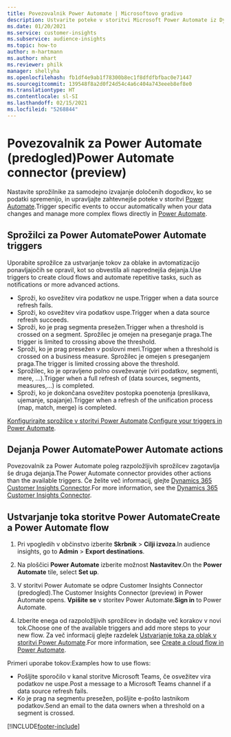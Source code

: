 ```yaml
---
title: Povezovalnik Power Automate | Microsoftovo gradivo
description: Ustvarite poteke v storitvi Microsoft Power Automate iz Dynamics 365 Customer Insights.
ms.date: 01/20/2021
ms.service: customer-insights
ms.subservice: audience-insights
ms.topic: how-to
author: m-hartmann
ms.author: mhart
ms.reviewer: philk
manager: shellyha
ms.openlocfilehash: fb1df4e9ab1f78300b8ec1f8dfdfbfbac0e71447
ms.sourcegitcommit: 139548f8a2d0f24d54c4a6c404a743eeeb8ef8e0
ms.translationtype: HT
ms.contentlocale: sl-SI
ms.lasthandoff: 02/15/2021
ms.locfileid: "5268844"
---
```

# <a name="power-automate-connector-preview"></a><span data-ttu-id="16c91-103">Povezovalnik za Power Automate (predogled)</span><span class="sxs-lookup"><span data-stu-id="16c91-103">Power Automate connector (preview)</span></span>

<span data-ttu-id="16c91-104">Nastavite sprožilnike za samodejno izvajanje določenih dogodkov, ko se podatki spremenijo, in upravljajte zahtevnejše poteke v storitvi [Power Automate](https://flow.microsoft.com/).</span><span class="sxs-lookup"><span data-stu-id="16c91-104">Trigger specific events to occur automatically when your data changes and manage more complex flows directly in [Power Automate](https://flow.microsoft.com/).</span></span>

## <a name="power-automate-triggers"></a><span data-ttu-id="16c91-105">Sprožilci za Power Automate</span><span class="sxs-lookup"><span data-stu-id="16c91-105">Power Automate triggers</span></span>

<span data-ttu-id="16c91-106">Uporabite sprožilce za ustvarjanje tokov za oblake in avtomatizacijo ponavljajočih se opravil, kot so obvestila ali naprednejša dejanja.</span><span class="sxs-lookup"><span data-stu-id="16c91-106">Use triggers to create cloud flows and automate repetitive tasks, such as notifications or more advanced actions.</span></span> 

- <span data-ttu-id="16c91-107">Sproži, ko osvežitev vira podatkov ne uspe.</span><span class="sxs-lookup"><span data-stu-id="16c91-107">Trigger when a data source refresh fails.</span></span> 
- <span data-ttu-id="16c91-108">Sproži, ko osvežitev vira podatkov uspe.</span><span class="sxs-lookup"><span data-stu-id="16c91-108">Trigger when a data source refresh succeeds.</span></span>
- <span data-ttu-id="16c91-109">Sproži, ko je prag segmenta presežen.</span><span class="sxs-lookup"><span data-stu-id="16c91-109">Trigger when a threshold is crossed on a segment.</span></span> <span data-ttu-id="16c91-110">Sprožilec je omejen na preseganje praga.</span><span class="sxs-lookup"><span data-stu-id="16c91-110">The trigger is limited to crossing above the threshold.</span></span>
- <span data-ttu-id="16c91-111">Sproži, ko je prag presežen v poslovni meri.</span><span class="sxs-lookup"><span data-stu-id="16c91-111">Trigger when a threshold is crossed on a business measure.</span></span> <span data-ttu-id="16c91-112">Sprožilec je omejen s preseganjem praga.</span><span class="sxs-lookup"><span data-stu-id="16c91-112">The trigger is limited crossing above the threshold.</span></span>
- <span data-ttu-id="16c91-113">Sprožilec, ko je opravljeno polno osveževanje (viri podatkov, segmenti, mere, ...).</span><span class="sxs-lookup"><span data-stu-id="16c91-113">Trigger when a full refresh of (data sources, segments, measures,...) is completed.</span></span>
- <span data-ttu-id="16c91-114">Sproži, ko je dokončana osvežitev postopka poenotenja (preslikava, ujemanje, spajanje).</span><span class="sxs-lookup"><span data-stu-id="16c91-114">Trigger when a refresh of the unification process (map, match, merge) is completed.</span></span>

<span data-ttu-id="16c91-115">[Konfigurirajte sprožilce v storitvi Power Automate](https://flow.microsoft.com/connectors/shared_customerinsights/dynamics-365-customer-insights-connector/).</span><span class="sxs-lookup"><span data-stu-id="16c91-115">[Configure your triggers in Power Automate](https://flow.microsoft.com/connectors/shared_customerinsights/dynamics-365-customer-insights-connector/).</span></span>

## <a name="power-automate-actions"></a><span data-ttu-id="16c91-116">Dejanja Power Automate</span><span class="sxs-lookup"><span data-stu-id="16c91-116">Power Automate actions</span></span>
<span data-ttu-id="16c91-117">Povezovalnik za Power Automate poleg razpoložljivih sprožilcev zagotavlja še druga dejanja.</span><span class="sxs-lookup"><span data-stu-id="16c91-117">The Power Automate connector provides other actions than the available triggers.</span></span> <span data-ttu-id="16c91-118">Če želite več informacij, glejte [Dynamics 365 Customer Insights Connector](https://docs.microsoft.com/connectors/customerinsights/).</span><span class="sxs-lookup"><span data-stu-id="16c91-118">For more information, see the [Dynamics 365 Customer Insights Connector](https://docs.microsoft.com/connectors/customerinsights/).</span></span>

## <a name="create-a-power-automate-flow"></a><span data-ttu-id="16c91-119">Ustvarjanje toka storitve Power Automate</span><span class="sxs-lookup"><span data-stu-id="16c91-119">Create a Power Automate flow</span></span>

1. <span data-ttu-id="16c91-120">Pri vpogledih v občinstvo izberite **Skrbnik** > **Cilji izvoza**.</span><span class="sxs-lookup"><span data-stu-id="16c91-120">In audience insights, go to **Admin** > **Export destinations**.</span></span>

1. <span data-ttu-id="16c91-121">Na ploščici **Power Automate** izberite možnost **Nastavitev**.</span><span class="sxs-lookup"><span data-stu-id="16c91-121">On the **Power Automate** tile, select **Set up**.</span></span>

1. <span data-ttu-id="16c91-122">V storitvi Power Automate se odpre Customer Insights Connector (predogled).</span><span class="sxs-lookup"><span data-stu-id="16c91-122">The Customer Insights Connector (preview) in Power Automate opens.</span></span> <span data-ttu-id="16c91-123">**Vpišite se** v storitev Power Automate.</span><span class="sxs-lookup"><span data-stu-id="16c91-123">**Sign in** to Power Automate.</span></span>

1. <span data-ttu-id="16c91-124">Izberite enega od razpoložljivih sprožilcev in dodajte več korakov v novi tok.</span><span class="sxs-lookup"><span data-stu-id="16c91-124">Choose one of the available triggers and add more steps to your new flow.</span></span> <span data-ttu-id="16c91-125">Za več informacij glejte razdelek [Ustvarjanje toka za oblak v storitvi Power Automate](https://docs.microsoft.com/power-automate/get-started-logic-flow).</span><span class="sxs-lookup"><span data-stu-id="16c91-125">For more information, see [Create a cloud flow in Power Automate](https://docs.microsoft.com/power-automate/get-started-logic-flow).</span></span>

<span data-ttu-id="16c91-126">Primeri uporabe tokov:</span><span class="sxs-lookup"><span data-stu-id="16c91-126">Examples how to use flows:</span></span> 
- <span data-ttu-id="16c91-127">Pošljite sporočilo v kanal storitve Microsoft Teams, če osvežitev vira podatkov ne uspe.</span><span class="sxs-lookup"><span data-stu-id="16c91-127">Post a message to a Microsoft Teams channel if a data source refresh fails.</span></span> 
- <span data-ttu-id="16c91-128">Ko je prag na segmentu presežen, pošljite e-pošto lastnikom podatkov.</span><span class="sxs-lookup"><span data-stu-id="16c91-128">Send an email to the data owners when a threshold on a segment is crossed.</span></span>



[!INCLUDE[footer-include](../includes/footer-banner.md)]